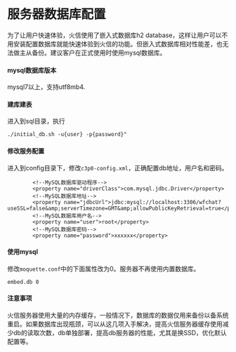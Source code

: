 # 服务器数据库配置
为了让用户快速体验，火信使用了嵌入式数据库h2 database，这样让用户可以不用安装配置数据库就能快速体验到火信的功能。但嵌入式数据库相对性能差，也无法做主从备份。建议客户在正式使用时使用mysql数据库。

#### mysql数据库版本
mysql7以上，支持utf8mb4.

#### 建库建表
进入到sql目录，执行
```
./initial_db.sh -u{user} -p{password}"
```

#### 修改服务配置
进入到config目录下，修改```c3p0-config.xml```，正确配置db地址，用户名和密码。
```
        <!--MySQL数据库驱动程序-->
        <property name="driverClass">com.mysql.jdbc.Driver</property>
        <!--MySQL数据库地址-->
        <property name="jdbcUrl">jdbc:mysql://localhost:3306/wfchat?useSSL=false&amp;serverTimezone=GMT&amp;allowPublicKeyRetrieval=true</property>
        <!--MySQL数据库用户名-->
        <property name="user">root</property>
        <!--MySQL数据库密码-->
        <property name="password">xxxxxx</property>
```

#### 使用mysql
修改```moquette.conf```中的下面属性改为0。服务器不再使用内置数据库。
```
embed.db 0
```

#### 注意事项
火信服务器使用大量的内存缓存，一般情况下，数据库的数据仅用来备份以备系统重启。如果数据库出现瓶颈，可以从这几项入手解决，提高火信服务器缓存使用减少db的读取次数，db单独部署，提高db服务器的性能，尤其是换SSD，优化默认配置等。
